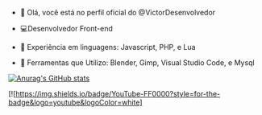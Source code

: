 - 🌙  Olá, você está no perfil oficial do @VictorDesenvolvedor

- 💻Desenvolvedor Front-end

- 💾 Experiência em linguagens: Javascript, PHP, e Lua

- 🧰 Ferramentas que Utilizo: Blender, Gimp, Visual Studio Code, e Mysql

[![Anurag's GitHub stats](https://github-readme-stats.vercel.app/api?username=VictorDesenvolvedor)](https://github.com/anuraghazra/github-readme-stats)

[![https://img.shields.io/badge/YouTube-FF0000?style=for-the-badge&logo=youtube&logoColor=white]
<!---
VictorDesenvolvedor/VictorDesenvolvedor is a ✨ special ✨ repository because its `README.md` (this file) appears on your GitHub profile.
You can click the Preview link to take a look at your changes.
--->
